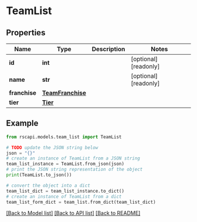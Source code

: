# TeamList


## Properties

Name | Type | Description | Notes
------------ | ------------- | ------------- | -------------
**id** | **int** |  | [optional] [readonly] 
**name** | **str** |  | [optional] [readonly] 
**franchise** | [**TeamFranchise**](TeamFranchise.md) |  | 
**tier** | [**Tier**](Tier.md) |  | 

## Example

```python
from rscapi.models.team_list import TeamList

# TODO update the JSON string below
json = "{}"
# create an instance of TeamList from a JSON string
team_list_instance = TeamList.from_json(json)
# print the JSON string representation of the object
print(TeamList.to_json())

# convert the object into a dict
team_list_dict = team_list_instance.to_dict()
# create an instance of TeamList from a dict
team_list_form_dict = team_list.from_dict(team_list_dict)
```
[[Back to Model list]](../README.md#documentation-for-models) [[Back to API list]](../README.md#documentation-for-api-endpoints) [[Back to README]](../README.md)



